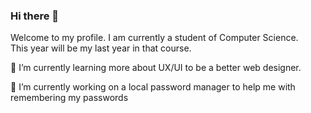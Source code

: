 ### Hi there 👋

<!--
**LaMoldy/LaMoldy** is a ✨ _special_ ✨ repository because its `README.md` (this file) appears on your GitHub profile.

Here are some ideas to get you started:

- 🔭 I’m currently working on ...
- 🌱 I’m currently learning ...
- 👯 I’m looking to collaborate on ...
- 🤔 I’m looking for help with ...
- 💬 Ask me about ...
- 📫 How to reach me: ...
- 😄 Pronouns: ...
- ⚡ Fun fact: ...
-->

Welcome to my profile.
I am currently a student of Computer Science.  
This year will be my last year in that course.

🌱 I’m currently learning more about UX/UI to be a better web designer.

🔭 I’m currently working on a local password manager to help me with  
remembering my passwords
